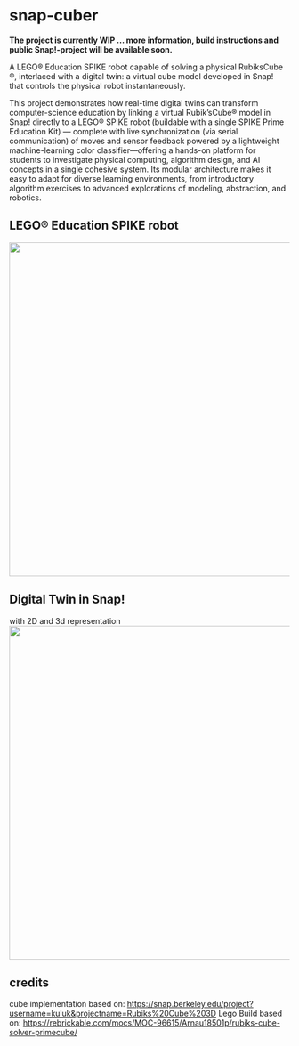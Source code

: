 # snap-cuber

**The project is currently WIP ... more information, build instructions and public Snap!-project will be available soon.**

A LEGO® Education SPIKE robot capable of solving a physical RubiksCube ®, interlaced with a digital twin: a virtual cube model developed in Snap! that controls the physical robot instantaneously.

This project demonstrates how real-time digital twins can transform computer-science education by linking a virtual Rubik’sCube® model in Snap! directly to a LEGO® SPIKE robot (buildable with a single SPIKE Prime Education Kit) — complete with live synchronization (via serial communication) of moves and sensor feedback powered by a lightweight machine-learning color classifier—offering a hands-on platform for students to investigate physical computing, algorithm design, and AI concepts in a single cohesive system. Its modular architecture makes it easy to adapt for diverse learning environments, from introductory algorithm exercises to advanced explorations of modeling, abstraction, and robotics.


## LEGO® Education SPIKE robot
<img src="https://github.com/user-attachments/assets/f6bbf992-6b04-480c-96b1-07c25f96628f" width="600"/>

## Digital Twin in Snap! 
with 2D and 3d representation 
<img src="https://github.com/user-attachments/assets/2f0016b9-4d1e-4012-885e-638cffafa54a" width="600"/>

## credits
cube implementation based on: https://snap.berkeley.edu/project?username=kuluk&projectname=Rubiks%20Cube%203D
Lego Build based on: https://rebrickable.com/mocs/MOC-96615/Arnau18501p/rubiks-cube-solver-primecube/
